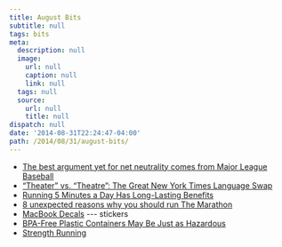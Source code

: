 ```yaml
---
title: August Bits
subtitle: null
tags: bits
meta:
  description: null
  image:
    url: null
    caption: null
    link: null
  tags: null
  source:
    url: null
    title: null
dispatch: null
date: '2014-08-31T22:24:47-04:00'
path: /2014/08/31/august-bits/
---
```


* [The best argument yet for net neutrality comes from Major League Baseball][bam]
* [“Theater” vs. “Theatre”: The Great New York Times Language Swap][theater]
* [Running 5 Minutes a Day Has Long-Lasting Benefits][run5]
* [8 unexpected reasons why you should run The Marathon][the8]
* [MacBook Decals][stickers] --- stickers
* [BPA-Free Plastic Containers May Be Just as Hazardous][bpaFree]
* [Strength Running][sr]


[bam]: http://qz.com/241250/the-best-argument-yet-for-net-neutrality-comes-from-major-league-baseball/
[theater]: http://meta.bitfilter.net/theater-vs-theatre-the-great-new-york-times-language-swap/
[run5]: http://well.blogs.nytimes.com/2014/07/30/running-just-5-minutes-a-day-has-long-lasting-benefits/
[the8]: https://medium.com/@KindCraig/f-ck-that-sh-t-46b758cd74a6
[stickers]: http://thedecalguru.com/macbook-decals/
[bpaFree]: http://www.scientificamerican.com/article/bpa-free-plastic-containers-may-be-just-as-hazardous/
[sr]: http://strengthrunning.com/ "Get Stronger, Stay Healthy and Race Faster"

